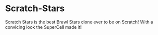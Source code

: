 # Scratch-Stars
Scratch Stars is the best Brawl Stars clone ever to be on Scratch! With a convicing look the SuperCell made it! 
